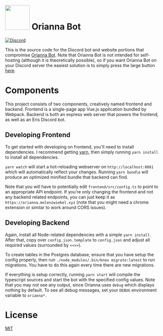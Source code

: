 <h1><img width=80 height=80 src="https://ddragon.leagueoflegends.com/cdn/7.5.1/img/champion/Orianna.png"></td>
Orianna Bot</h1>

[![Discord](https://discordapp.com/api/guilds/249481856687407104/widget.png?style=shield)](https://discord.gg/bfxdsRC)


This is the source code for the Discord bot and website portions that compromise [Orianna Bot](https://orianna.molenzwiebel.xyz). Note that Orianna Bot is not intended for self-hosting (although it is theoretically possible), so if you want Orianna Bot on your Discord server the easiest solution is to simply press the large button [here](https://orianna.molenzwiebel.xyz).

# Components

This project consists of two components, creatively named frontend and backend. Frontend is a single-page app Vue.js application bundled by Webpack. Backend is both an express web server that powers the frontend, as well as an Eris Discord bot.

## Developing Frontend
To get started with developing on frontend, you'll need to install dependencies. I recommend getting [yarn](https://yarnpkg.com), then simply running `yarn install` to install all dependencies.

`yarn watch` will start a hot-reloading webserver on `http://localhost:8081` which will automatically reflect your changes. Running `yarn bundle` will produce an optimized minified bundle that backend can find.

Note that you will have to potentially edit `frontend/src/config.ts` to point to an appropriate API endpoint. If you're only changing the frontend and not any backend related endpoints, you can just keep it as `https://orianna.molenzwiebel.xyz` (note that you might need a chrome extension or similar to work around CORS issues).

## Developing Backend

Again, install all Node-related dependencies with a simple `yarn install`. After that, copy over `config.json.template` to `config.json` and adjust all required values (surrounded by `<<>>`).

To create tables in the Postgres database, ensure that you have setup the config properly, then run `./node_modules/.bin/knex migrate:latest` to run migrations. You have to do this again every time there are new migrations.

If everything is setup correctly, running `yarn start` will compile the typescript sources and start the bot with the specified config values. Note that you may not see any output, since Orianna uses `debug` which displays nothing by default. To see all debug messages, set your `DEBUG` environment variable to `orianna*`.

# License

[MIT](http://opensource.org/licenses/MIT)
